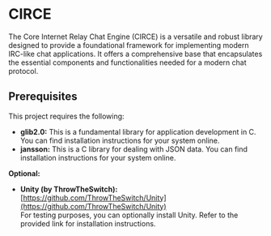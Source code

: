 # CIRCE
The Core Internet Relay Chat Engine (CIRCE) is a versatile and robust library designed to provide a foundational framework for implementing modern IRC-like chat applications. It offers a comprehensive base that encapsulates the essential components and functionalities needed for a modern chat protocol.

## Prerequisites

This project requires the following:

* **glib2.0:** This is a fundamental library for application development in C. You can find installation instructions for your system online.
* **jansson:** This is a C library for dealing with JSON data. You can find installation instructions for your system online.


**Optional:**

* **Unity (by ThrowTheSwitch):** [https://github.com/ThrowTheSwitch/Unity](https://github.com/ThrowTheSwitch/Unity)  
  For testing purposes, you can optionally install Unity. Refer to the provided link for installation instructions.
